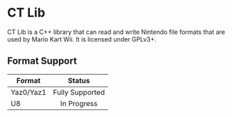 # CT Lib

CT Lib is a C++ library that can read and write Nintendo file formats that are
used by Mario Kart Wii. It is licensed under GPLv3+.

## Format Support

| **Format**      | **Status**         |
| --------------- |:------------------:|
| Yaz0/Yaz1       | Fully Supported    |
| U8              | In Progress        |
